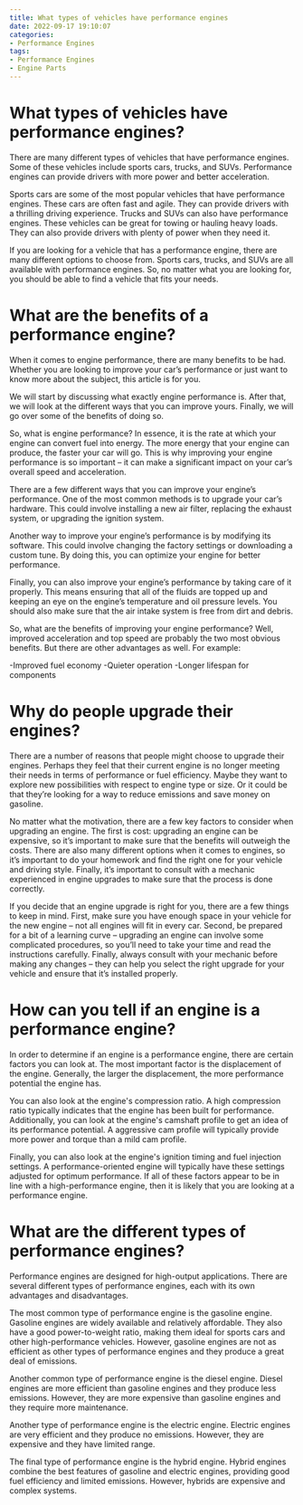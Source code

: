 ```yaml
---
title: What types of vehicles have performance engines
date: 2022-09-17 19:10:07
categories:
- Performance Engines
tags:
- Performance Engines
- Engine Parts
---
```



#  What types of vehicles have performance engines?

There are many different types of vehicles that have performance engines. Some of these vehicles include sports cars, trucks, and SUVs. Performance engines can provide drivers with more power and better acceleration.

Sports cars are some of the most popular vehicles that have performance engines. These cars are often fast and agile. They can provide drivers with a thrilling driving experience. Trucks and SUVs can also have performance engines. These vehicles can be great for towing or hauling heavy loads. They can also provide drivers with plenty of power when they need it.

If you are looking for a vehicle that has a performance engine, there are many different options to choose from. Sports cars, trucks, and SUVs are all available with performance engines. So, no matter what you are looking for, you should be able to find a vehicle that fits your needs.

#  What are the benefits of a performance engine?

When it comes to engine performance, there are many benefits to be had. Whether you are looking to improve your car’s performance or just want to know more about the subject, this article is for you.

We will start by discussing what exactly engine performance is. After that, we will look at the different ways that you can improve yours. Finally, we will go over some of the benefits of doing so.

So, what is engine performance? In essence, it is the rate at which your engine can convert fuel into energy. The more energy that your engine can produce, the faster your car will go. This is why improving your engine performance is so important – it can make a significant impact on your car’s overall speed and acceleration.

There are a few different ways that you can improve your engine’s performance. One of the most common methods is to upgrade your car’s hardware. This could involve installing a new air filter, replacing the exhaust system, or upgrading the ignition system.

Another way to improve your engine’s performance is by modifying its software. This could involve changing the factory settings or downloading a custom tune. By doing this, you can optimize your engine for better performance.

Finally, you can also improve your engine’s performance by taking care of it properly. This means ensuring that all of the fluids are topped up and keeping an eye on the engine’s temperature and oil pressure levels. You should also make sure that the air intake system is free from dirt and debris.

So, what are the benefits of improving your engine performance? Well, improved acceleration and top speed are probably the two most obvious benefits. But there are other advantages as well. For example:

-Improved fuel economy -Quieter operation -Longer lifespan for components

#  Why do people upgrade their engines?

There are a number of reasons that people might choose to upgrade their engines. Perhaps they feel that their current engine is no longer meeting their needs in terms of performance or fuel efficiency. Maybe they want to explore new possibilities with respect to engine type or size. Or it could be that they’re looking for a way to reduce emissions and save money on gasoline.

No matter what the motivation, there are a few key factors to consider when upgrading an engine. The first is cost: upgrading an engine can be expensive, so it’s important to make sure that the benefits will outweigh the costs. There are also many different options when it comes to engines, so it’s important to do your homework and find the right one for your vehicle and driving style. Finally, it’s important to consult with a mechanic experienced in engine upgrades to make sure that the process is done correctly.

If you decide that an engine upgrade is right for you, there are a few things to keep in mind. First, make sure you have enough space in your vehicle for the new engine – not all engines will fit in every car. Second, be prepared for a bit of a learning curve – upgrading an engine can involve some complicated procedures, so you’ll need to take your time and read the instructions carefully. Finally, always consult with your mechanic before making any changes – they can help you select the right upgrade for your vehicle and ensure that it’s installed properly.

#  How can you tell if an engine is a performance engine?

In order to determine if an engine is a performance engine, there are certain factors you can look at. The most important factor is the displacement of the engine. Generally, the larger the displacement, the more performance potential the engine has.

You can also look at the engine's compression ratio. A high compression ratio typically indicates that the engine has been built for performance. Additionally, you can look at the engine's camshaft profile to get an idea of its performance potential. A aggressive cam profile will typically provide more power and torque than a mild cam profile.

Finally, you can also look at the engine's
 ignition timing and fuel injection settings. A performance-oriented engine will typically have these settings adjusted for optimum performance. If all of these factors appear to be in line with a high-performance engine, then it is likely that you are looking at a performance engine.

#  What are the different types of performance engines?

Performance engines are designed for high-output applications. There are several different types of performance engines, each with its own advantages and disadvantages.

The most common type of performance engine is the gasoline engine. Gasoline engines are widely available and relatively affordable. They also have a good power-to-weight ratio, making them ideal for sports cars and other high-performance vehicles. However, gasoline engines are not as efficient as other types of performance engines and they produce a great deal of emissions.

Another common type of performance engine is the diesel engine. Diesel engines are more efficient than gasoline engines and they produce less emissions. However, they are more expensive than gasoline engines and they require more maintenance.

Another type of performance engine is the electric engine. Electric engines are very efficient and they produce no emissions. However, they are expensive and they have limited range.

The final type of performance engine is the hybrid engine. Hybrid engines combine the best features of gasoline and electric engines, providing good fuel efficiency and limited emissions. However, hybrids are expensive and complex systems.